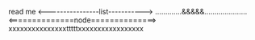 read me
<----------------list----------->
.............&&&&&.....................
<==============node==============>
xxxxxxxxxxxxxxxtttttxxxxxxxxxxxxxxxxx
